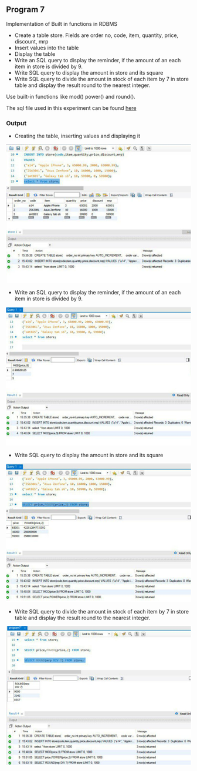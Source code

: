 ## Program 7

Implementation of Built in functions in RDBMS

- Create a table store. Fields are order no, code, item, quantity, price, discount, mrp
- Insert values into the table
- Display the table
- Write an SQL query to display the reminder, if the amount of an each item in store is divided by 9.
- Write SQL query to display the amount in store and its square
- Write SQL query to divide the amount in stock of each item by 7 in store table and display the result round to the nearest integer.

Use built-in functions like mod() power() and round().

The sql file used in this experiment can be found [here](program7.sql)

### Output

- Creating the table, inserting values and displaying it 

![](image1.jpg)

- Write an SQL query to display the reminder, if the amount of an each item in store is divided by 9.

![](image2.jpg)

- Write SQL query to display the amount in store and its square

![](image3.jpg)

- Write SQL query to divide the amount in stock of each item by 7 in store table and display the result round to the nearest integer.

![](image4.jpg)

